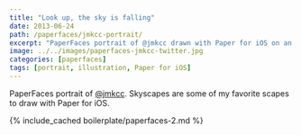 ```yaml
---
title: "Look up, the sky is falling"
date: 2013-06-24
path: /paperfaces/jmkcc-portrait/
excerpt: "PaperFaces portrait of @jmkcc drawn with Paper for iOS on an iPad."
image: ../../images/paperfaces-jmkcc-twitter.jpg
categories: [paperfaces]
tags: [portrait, illustration, Paper for iOS]
---
```


PaperFaces portrait of [@jmkcc](https://twitter.com/jmkcc). Skyscapes are some of my favorite scapes to draw with Paper for iOS.

{% include_cached boilerplate/paperfaces-2.md %}
